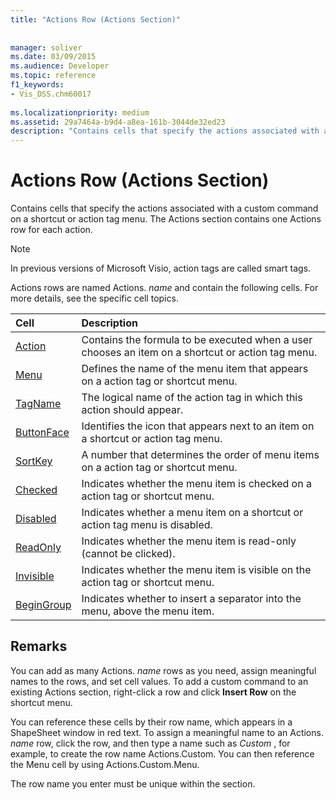 ```yaml
---
title: "Actions Row (Actions Section)"
 
 
manager: soliver
ms.date: 03/09/2015
ms.audience: Developer
ms.topic: reference
f1_keywords:
- Vis_DSS.chm60017
 
ms.localizationpriority: medium
ms.assetid: 29a7464a-b9d4-a8ea-161b-3044de32ed23
description: "Contains cells that specify the actions associated with a custom command on a shortcut or action tag menu. The Actions section contains one Actions row for each action."
---
```


# Actions Row (Actions Section)

Contains cells that specify the actions associated with a custom command on a shortcut or action tag menu. The Actions section contains one Actions row for each action.
  
> [!NOTE]
> In previous versions of Microsoft Visio, action tags are called smart tags. 
  
Actions rows are named Actions. *name*  and contain the following cells. For more details, see the specific cell topics. 
  
|**Cell**|**Description**|
|:-----|:-----|
|[Action](action-cell-actions-section.md) <br/> |Contains the formula to be executed when a user chooses an item on a shortcut or action tag menu. |
|[Menu](menu-cell-actions-section.md) <br/> |Defines the name of the menu item that appears on a action tag or shortcut menu. |
|[TagName](tagname-cell-actions-section.md) <br/> |The logical name of the action tag in which this action should appear. |
|[ButtonFace](buttonface-cell-actions-section.md) <br/> |Identifies the icon that appears next to an item on a shortcut or action tag menu. |
|[SortKey](sortkey-cell-actions-section.md) <br/> |A number that determines the order of menu items on a action tag or shortcut menu. |
|[Checked](checked-cell-actions-section.md) <br/> |Indicates whether the menu item is checked on a action tag or shortcut menu. |
|[Disabled](disabled-cell-actions-section.md) <br/> |Indicates whether a menu item on a shortcut or action tag menu is disabled. |
|[ReadOnly](readonly-cell-actions-section.md) <br/> |Indicates whether the menu item is read-only (cannot be clicked). |
|[Invisible](invisible-cell-actions-section.md) <br/> |Indicates whether the menu item is visible on the action tag or shortcut menu. |
|[BeginGroup](begingroup-cell-actions-section.md) <br/> |Indicates whether to insert a separator into the menu, above the menu item. |
   
## Remarks

 You can add as many Actions.  *name*  rows as you need, assign meaningful names to the rows, and set cell values. To add a custom command to an existing Actions section, right-click a row and click **Insert Row** on the shortcut menu. 
  
You can reference these cells by their row name, which appears in a ShapeSheet window in red text. To assign a meaningful name to an Actions. *name*  row, click the row, and then type a name such as  *Custom*  , for example, to create the row name Actions.Custom. You can then reference the Menu cell by using Actions.Custom.Menu. 
  
The row name you enter must be unique within the section.
  


